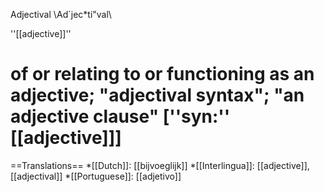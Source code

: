 Adjectival \Ad`jec*ti"val\

''[[adjective]]''
# of or relating to or functioning as an adjective; "adjectival syntax"; "an adjective clause" [''syn:'' [[adjective]]]

==Translations==
*[[Dutch]]: [[bijvoeglijk]]
*[[Interlingua]]: [[adjective]], [[adjectival]]
*[[Portuguese]]: [[adjetivo]]